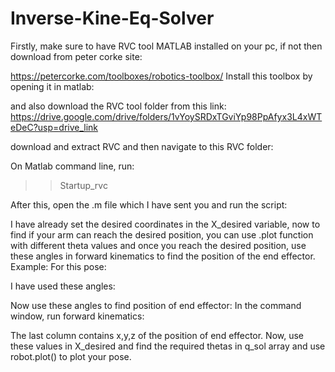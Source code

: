 # Inverse-Kine-Eq-Solver
Firstly, make sure to have RVC tool MATLAB installed on your pc, if not then download from peter corke site:
 
https://petercorke.com/toolboxes/robotics-toolbox/
Install this toolbox by opening it in matlab:
 
and also download the RVC tool folder from this link:
https://drive.google.com/drive/folders/1vYoySRDxTGviYp98PpAfyx3L4xWTeDeC?usp=drive_link

download and extract RVC and then navigate to this RVC folder:
 
On Matlab command line, run:
>>Startup_rvc
 
After this, open the .m file which I have sent you and run the script:
 
I have already set the desired coordinates in the X_desired variable, now to find if your arm can reach the desired position, you can use .plot function with different theta values and once you reach the desired position, use these angles in forward kinematics to find the position of the end effector.
Example:
For this pose:
 
I have used these angles:
 
Now use these angles to find position of end effector:
In the command window, run forward kinematics:
 
The last column contains x,y,z of the position of end effector.
Now, use these values in X_desired and find the required thetas in q_sol array and use robot.plot() to plot your pose.
